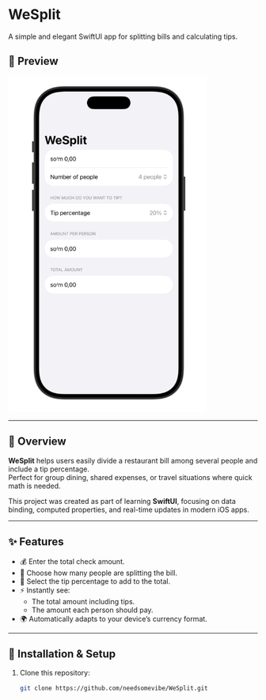 # WeSplit  
A simple and elegant SwiftUI app for splitting bills and calculating tips.  

## 📸 Preview  
<img src="preview.jpg" alt="WeSplit App Preview" width="400"/>  

---

## 📌 Overview  
**WeSplit** helps users easily divide a restaurant bill among several people and include a tip percentage.  
Perfect for group dining, shared expenses, or travel situations where quick math is needed.  

This project was created as part of learning **SwiftUI**, focusing on data binding, computed properties, and real-time updates in modern iOS apps.  

---

## ✨ Features  
- 💰 Enter the total check amount.  
- 👥 Choose how many people are splitting the bill.  
- 🧮 Select the tip percentage to add to the total.  
- ⚡ Instantly see:
  - The total amount including tips.  
  - The amount each person should pay.  
- 🌍 Automatically adapts to your device’s currency format.  

---

## 🚀 Installation & Setup  
1. Clone this repository:  
   ```bash
   git clone https://github.com/needsomevibe/WeSplit.git

